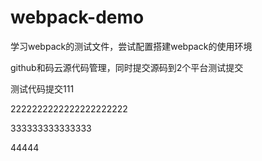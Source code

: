 # webpack-demo

学习webpack的测试文件，尝试配置搭建webpack的使用环境

github和码云源代码管理，同时提交源码到2个平台测试提交

测试代码提交111

2222222222222222222222


333333333333333

44444
